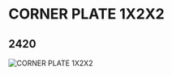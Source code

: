 # CORNER PLATE 1X2X2
## 2420
![CORNER PLATE 1X2X2](https://lc-www-live-s.legocdn.com/media/bricks/5/2/242001.jpg)